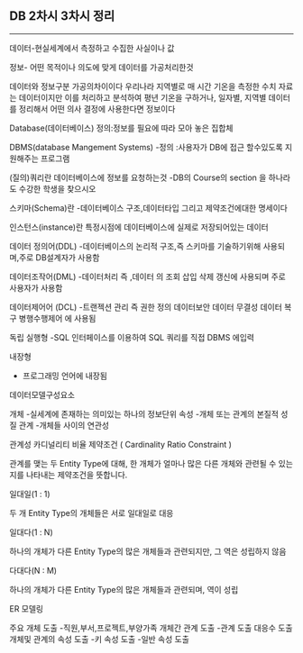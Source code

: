 ## DB 2차시 3차시 정리
-----------------

데이터-현실세계에서 측정하고 수집한 사실이나 값 

정보- 어떤 목적이나 의도에 맞게 데이터를 가공처리한것

데이터와 정보구분
가공의차이이다
우리나라 지역별로 매 시간 기온을 측정한 수치 자료는 데이터이지만
이를 처리하고 분석하여 평년 기온을 구하거나, 일자별, 지역별 데이터를 정리해서 어떤 의사 결정에 사용한다면 정보이다

Database(데이터베이스)
정의:정보를 필요에 따라 모아 놓은 집합체

DBMS(database Mangement Systems)
-정의 :사용자가 DB에 접근 할수있도록 지원해주는 프로그램

(질의)쿼리란
데이터베이스에 정보를 요청하는것
-DB의 Course의 section 을 하나라도 수강한 학생을 찾으시오

스키마(Schema)란
-데이터베이스 구조,데이터타입 그리고 제약조건에대한 명세이다

인스턴스(instance)란
특정시점에 데이터베이스에 실제로 저장되어있는 데이터

데이터 정의어(DDL)
 -데이터베이스의 논리적 구조,즉 스키마를 기술하기위해 사용되며,주로 DB설계자가 사용함

데이터조작어(DML)
-데이터처리 즉 ,데이터 의 조회 삽입 삭제 갱신에 사용되며 주로 사용자가 사용함

데이터제어어 (DCL)
-트랜젝션 관리 즉 권한 정의 데이터보안 데이터 무결성 데이터 복구 병행수행제어 에 사용됨


독립 실행형
-SQL 인터페이스를 이용하여 SQL 쿼리를 직접 DBMS 에입력

내장형
- 프로그래밍 언어에 내장됨

데이터모델구성요소


개체
-실세계에 존재하는 의미있는 하나의 정보단위
속성
-개체 또는 관계의 본질적  성질
관계
-개체들 사이의 연관성

관계성
 카디널리티 비율 제약조건 ( Cardinality Ratio Constraint )

관계를 맺는 두 Entity Type에 대해, 한 개체가 얼마나 많은 다른 개체와 관련될 수 있는지를 나타내는 제약조건을 뜻합니다.

일대일(1 : 1)

두 개 Entity Type의 개체들은 서로 일대일로 대응

일대다(1 : N)

하나의 개체가 다른 Entity Type의 많은 개체들과 관련되지만, 그 역은 성립하지 않음

다대다(N : M)

하나의 개체가 다른 Entity Type의 많은 개체들과 관련되며, 역이 성립

ER 모델링

주요 개체 도출
-직원,부서,프로젝트,부양가족
개체간 관계 도출
-관계 도출 대응수 도출
개체및 관계의 속성 도출
-키 속성 도출
-일반 속성 도출
